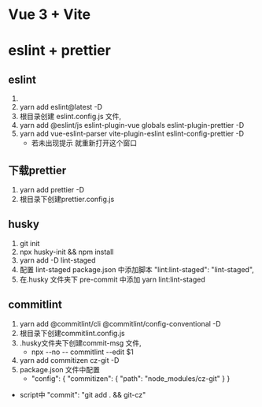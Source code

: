 <!--
 * @Author: nry
 * @Date: 2025-06-17 12:09:30
 * @LastEditTime: 2025-06-18 14:29:11
 * @FilePath: \vue3-js-template\README.md
 * @Description:
 *
 * Copyright (c) 2025 by ${git_name_email}, All Rights Reserved.
-->
<!--
 * @Author: nry
 * @Date: 2025-06-17 12:09:30
 * @LastEditTime: 2025-06-17 18:34:15
 * @FilePath: \vue3-js-template\README.md
 * @Description:
 *
 * Copyright (c) 2025 by ${git_name_email}, All Rights Reserved.
-->

# Vue 3 + Vite

# eslint + prettier

## eslint

1.
2. yarn add eslint@latest -D
3. 根目录创建 eslint.config.js 文件,
4. yarn add @eslint/js eslint-plugin-vue globals eslint-plugin-prettier -D
5. yarn add vue-eslint-parser vite-plugin-eslint eslint-config-prettier -D
   - 若未出现提示 就重新打开这个窗口

## 下载prettier

1. yarn add prettier -D
2. 根目录下创建prettier.config.js

## husky

1. git init
2. npx husky-init && npm install
3. yarn add -D lint-staged
4. 配置 lint-staged package.json 中添加脚本 "lint:lint-staged": "lint-staged",
5. 在.husky 文件夹下 pre-commit 中添加 yarn lint:lint-staged

## commitlint

1. yarn add @commitlint/cli @commitlint/config-conventional -D
2. 根目录下创建commitlint.config.js
3. .husky文件夹下创建commit-msg 文件,
   - npx --no -- commitlint --edit $1
4. yarn add commitizen cz-git -D
5. package.json 文件中配置
   - "config": { "commitizen": { "path": "node_modules/cz-git" } }

- script中 "commit": "git add . && git-cz"
